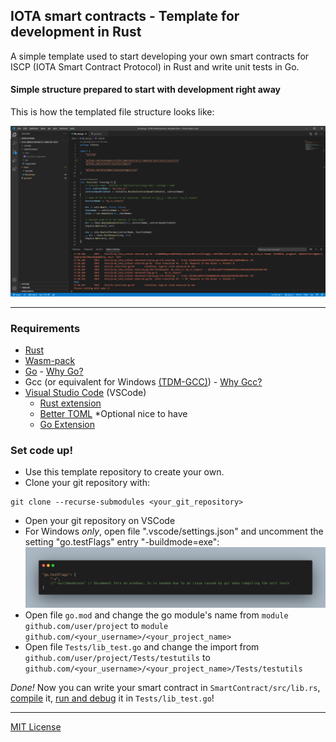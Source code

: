 ## IOTA smart contracts - Template for development in Rust

A simple template used to start developing your own smart contracts for ISCP (IOTA Smart Contract Protocol) in Rust and write unit tests in Go. 

#### Simple structure prepared to start with development right away
This is how the templated file structure looks like:

![View of the template on VSCode](VSCode-TemplateView.png)

---

### Requirements
- [Rust](https://www.rust-lang.org/tools/install)
- [Wasm-pack](https://rustwasm.github.io/wasm-pack/installer/)
- [Go](https://golang.org/dl/) - [Why Go?](WhyGo.md)
- Gcc (or equivalent for Windows [(TDM-GCC)](https://jmeubank.github.io/tdm-gcc/)) - [Why Gcc?](WhyGo.md)
- [Visual Studio Code](https://code.visualstudio.com/Download) (VSCode)
  - [Rust extension](https://marketplace.visualstudio.com/items?itemName=rust-lang.rust)
  - [Better TOML](https://marketplace.visualstudio.com/items?itemName=bungcip.better-toml) *Optional nice to have 
  - [Go Extension](https://marketplace.visualstudio.com/items?itemName=golang.Go)

### Set code up!
- Use this template repository to create your own.
- Clone your git repository with:
```
git clone --recurse-submodules <your_git_repository>
```
- Open your git repository on VSCode
- For Windows *only*, open file ".vscode/settings.json" and uncomment the setting "go.testFlags" entry "-buildmode=exe":
![Go.testFlags for Windows](go-testflags.png)
- Open file `go.mod` and change the go module's name from `module github.com/user/project` to `module github.com/<your_username>/<your_project_name>`
- Open file `Tests/lib_test.go` and change the import from `github.com/user/project/Tests/testutils` to `github.com/<your_username>/<your_project_name>/Tests/testutils`

*Done!* Now you can write your smart contract in `SmartContract/src/lib.rs`, [compile](Compile-SmartContract.md) it, [run and debug](UnitTest-and-debug-SmartContract.md) it in `Tests/lib_test.go`!

---
[MIT License](LICENSE)
